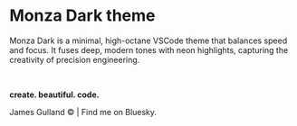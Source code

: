 # Monza Dark theme

Monza Dark is a minimal, high-octane VSCode theme that balances speed and focus. It fuses deep, modern tones with neon highlights, capturing the creativity of precision engineering.

<br />
<p><b>create. beautiful. code.</b></p>
<p>James Gulland © | Find me on Bluesky.</p>